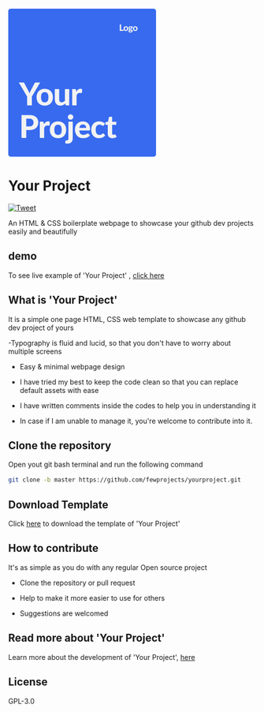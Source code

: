 [![N|Solid](https://github.com/fewprojects/yourproject/blob/7f2e6499267624dda36205cae1c2a50ed8063e6c/img/your_Project_Logo.png)]()

# Your Project

[![Tweet](https://img.shields.io/twitter/url/http/shields.io.svg?style=social)](https://twitter.com/intent/tweet?text=Webpage%20template%20to%20showcase%20your%20github%20dev%20projects%20easily%20and%20beautifully%204&url=https://github.com/fewprojects/yourprojects&via=theankitnet&hashtags=coding,design,templates,gihub,developers)

An HTML &amp; CSS boilerplate webpage to showcase your github dev projects easily and beautifully

## demo
To see live example of 'Your Project' , [click here]()

## What is 'Your Project' 

It is a simple one page HTML, CSS web template to showcase any github dev project of yours

-Typography is fluid and lucid, so that you don't have to worry about multiple screens 

- Easy & minimal webpage design

- I have tried my best to keep the code clean so that you can replace default assets with ease

- I have written comments inside the codes to help you in understanding it

- In case if I am unable to manage it, you're welcome to contribute into it.

## Clone the repository

Open yout git bash terminal and run the following command

```bash
git clone -b master https://github.com/fewprojects/yourproject.git
```
## Download Template

Click [here](https://github.com/fewprojects/yourproject/archive/refs/heads/master.zip) to download the template of 'Your Project'

## How to contribute

It's as simple as you do with any regular Open source project

- Clone the repository or pull request  

- Help to make it more easier to use for others

- Suggestions are welcomed

## Read more about 'Your Project'

Learn  more about the development of 'Your Project', [here]() 
## License

GPL-3.0


